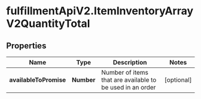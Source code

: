 # fulfillmentApiV2.ItemInventoryArrayV2QuantityTotal

## Properties
Name | Type | Description | Notes
------------ | ------------- | ------------- | -------------
**availableToPromise** | **Number** | Number of items that are available to be used in an order | [optional] 
